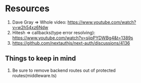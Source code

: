 # Resources

1. Dave Gray => Whole video: https://www.youtube.com/watch?v=w2h54xz6Ndw
2. Hitesh => callbacks(type error resolving): https://www.youtube.com/watch?v=sijpPYDWBg4&t=1389s
3. https://github.com/nextauthjs/next-auth/discussions/4136

## Things to keep in mind

1. Be sure to remove backend routes out of protected routes(middleware.ts)
